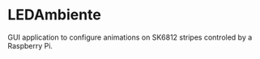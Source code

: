 # LEDAmbiente
GUI application to configure animations on SK6812 stripes controled by a Raspberry Pi. 
